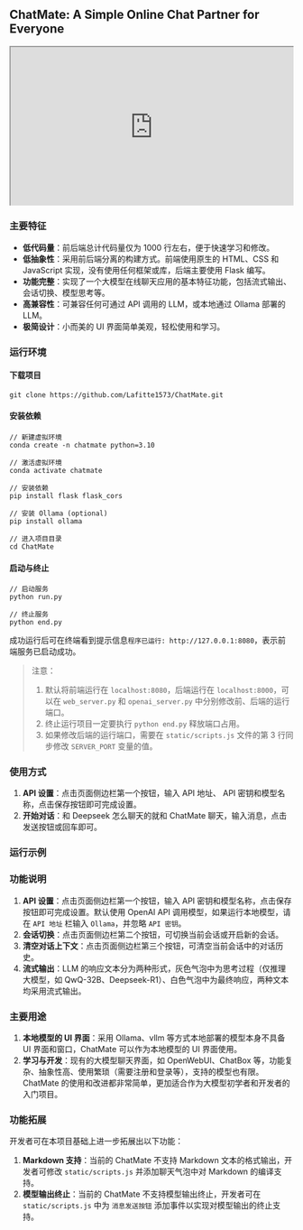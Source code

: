 ## ChatMate: A Simple Online Chat Partner for Everyone

<div style="position:relative; padding-bottom:56.25%; height:0; overflow:hidden;">
  <iframe 
    src="https://youtu.be/HHDmjWH1UFM" 
    style="position:absolute; top:0; left:0; width:100%; height:100%;" 
    allowfullscreen>
  </iframe>
</div>

### 主要特征
- **低代码量**：前后端总计代码量仅为 1000 行左右，便于快速学习和修改。
- **低抽象性**：采用前后端分离的构建方式。前端使用原生的 HTML、CSS 和 JavaScript 实现，没有使用任何框架或库，后端主要使用 Flask 编写。
- **功能完整**：实现了一个大模型在线聊天应用的基本特征功能，包括流式输出、会话切换、模型思考等。
- **高兼容性**：可兼容任何可通过 API 调用的 LLM，或本地通过 Ollama 部署的 LLM。
- **极简设计**：小而美的 UI 界面简单美观，轻松使用和学习。

### 运行环境
#### 下载项目
```shell
git clone https://github.com/Lafitte1573/ChatMate.git
```
#### 安装依赖
```shell
// 新建虚拟环境
conda create -n chatmate python=3.10

// 激活虚拟环境
conda activate chatmate

// 安装依赖
pip install flask flask_cors

// 安装 Ollama (optional)
pip install ollama

// 进入项目目录
cd ChatMate
```

#### 启动与终止
```shell
// 启动服务
python run.py

// 终止服务
python end.py
```

成功运行后可在终端看到提示信息`程序已运行: http://127.0.0.1:8080`，表示前端服务已启动成功。

> 注意：
> 1. 默认将前端运行在 `localhost:8080`，后端运行在 `localhost:8000`，可以在 `web_server.py` 和 `openai_server.py` 中分别修改前、后端的运行端口。
> 2. 终止运行项目一定要执行 `python end.py` 释放端口占用。
> 3. 如果修改后端的运行端口，需要在 `static/scripts.js` 文件的第 3 行同步修改 `SERVER_PORT` 变量的值。

### 使用方式
1. **API 设置**：点击页面侧边栏第一个按钮，输入 API 地址、 API 密钥和模型名称，点击保存按钮即可完成设置。
2. **开始对话**：和 Deepseek 怎么聊天的就和 ChatMate 聊天，输入消息，点击发送按钮或回车即可。

### 运行示例

### 功能说明
1. **API 设置**：点击页面侧边栏第一个按钮，输入 API 密钥和模型名称，点击保存按钮即可完成设置。默认使用 OpenAI API 调用模型，如果运行本地模型，请在 `API 地址` 栏输入 `Ollama`，并忽略 `API 密钥`。
2. **会话切换**：点击页面侧边栏第二个按钮，可切换当前会话或开启新的会话。
3. **清空对话上下文**：点击页面侧边栏第三个按钮，可清空当前会话中的对话历史。
4. **流式输出**：LLM 的响应文本分为两种形式，灰色气泡中为思考过程（仅推理大模型，如 QwQ-32B、Deepseek-R1）、白色气泡中为最终响应，两种文本均采用流式输出。

### 主要用途
1. **本地模型的 UI 界面**：采用 Ollama、vllm 等方式本地部署的模型本身不具备 UI 界面和窗口，ChatMate 可以作为本地模型的 UI 界面使用。
2. **学习与开发**：现有的大模型聊天界面，如 OpenWebUI、ChatBox 等，功能复杂、抽象性高、使用繁琐（需要注册和登录等），支持的模型也有限。ChatMate 的使用和改进都非常简单，更加适合作为大模型初学者和开发者的入门项目。

### 功能拓展
开发者可在本项目基础上进一步拓展出以下功能：
1. **Markdown 支持**：当前的 ChatMate 不支持 Markdown 文本的格式输出，开发者可修改 `static/scripts.js` 并添加聊天气泡中对 Markdown 的编译支持。
2. **模型输出终止**：当前的 ChatMate 不支持模型输出终止，开发者可在 `static/scripts.js` 中为 `消息发送按钮` 添加事件以实现对模型输出的终止支持。